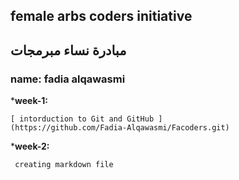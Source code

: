## female arbs coders initiative
## مبادرة نساء مبرمجات

### name: fadia alqawasmi

 *__week-1:__

    [ intorduction to Git and GitHub ]
    (https://github.com/Fadia-Alqawasmi/Facoders.git)

*__week-2:__

     creating markdown file
